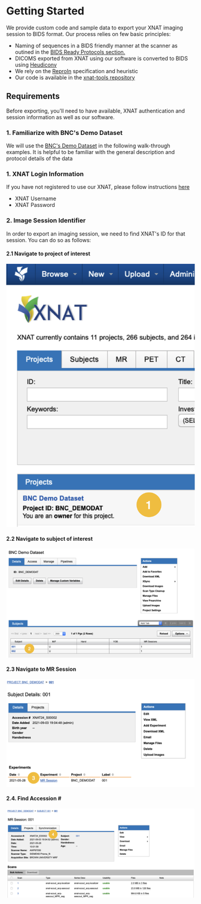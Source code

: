 # Getting Started

We provide custom code and sample data to export your XNAT imaging session to BIDS format. Our process relies on few basic principles:

* Naming of sequences in a BIDS friendly manner at the scanner as outined in the [BIDS Ready Protocols section.](../xnat/bids-compliant-protocols.md)
* DICOMS exported from XNAT using our software is converted to BIDS using [Heudiconv](https://github.com/nipy/heudiconv)
* We rely on the [ReproIn](https://github.com/repronim/reproin) specification and heuristic&#x20;
* Our code is available in the [xnat-tools repository](https://github.com/brown-bnc/xnat-tools)

## Requirements

Before exporting, you'll need to have available, XNAT authentication and session information as well as our software.

### 1. Familiarize with BNC's Demo Dataset

We will use the [BNC's Demo Dataset](getting-started.md#1.-xnat-login-information) in the following walk-through examples. It is helpful to be familiar with the general description and protocol details of the data

### 1. XNAT Login Information

If you have not registered to use our XNAT, please follow instructions [here](../xnat/accessing-xnat.md#first-time-users)

* XNAT Username
* XNAT Password

### 2. Image Session Identifier

In order to export an imaging session, we need to find XNAT's ID for that session. You can do so as follows:

#### 2.1 Navigate to project of interest

![](../.gitbook/assets/demodat-landing.png)

#### 2.2 Navigate to subject of interest

![Participants associated with a project](../.gitbook/assets/demodat-subj.png)

#### 2.3 Navigate to MR Session&#x20;

![MR Sessions associated with a participant](<../.gitbook/assets/mr-session (1).png>)

#### 2.4. Find Accession \#

![Accession # for a session](../.gitbook/assets/accession.png)

###
